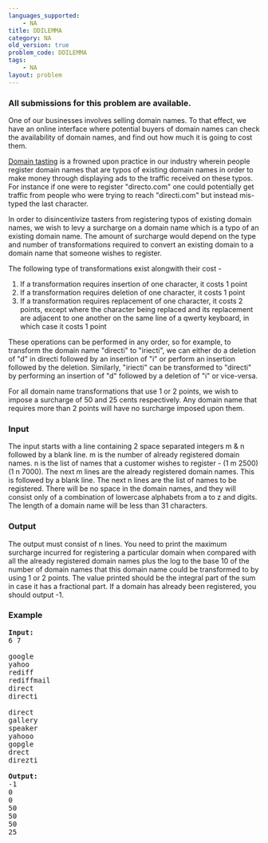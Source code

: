 ```yaml
---
languages_supported:
    - NA
title: DDILEMMA
category: NA
old_version: true
problem_code: DDILEMMA
tags:
    - NA
layout: problem
---
```

###  All submissions for this problem are available. 

One of our businesses involves selling domain names. To that effect, we have an online interface where potential buyers of domain names can check the availability of domain names, and find out how much it is going to cost them.

[Domain tasting](http://en.wikipedia.org/wiki/Domain_tasting) is a frowned upon practice in our industry wherein people register domain names that are typos of existing domain names in order to make money through displaying ads to the traffic received on these typos. For instance if one were to register "directo.com" one could potentially get traffic from people who were trying to reach "directi.com" but instead mis-typed the last character.

In order to disincentivize tasters from registering typos of existing domain names, we wish to levy a surcharge on a domain name which is a typo of an existing domain name. The amount of surcharge would depend on the type and number of transformations required to convert an existing domain to a domain name that someone wishes to register.

The following type of transformations exist alongwith their cost -

1. If a transformation requires insertion of one character, it costs 1 point
2. If a transformation requires deletion of one character, it costs 1 point
3. If a transformation requires replacement of one character, it costs 2 points, except where the character being replaced and its replacement are adjacent to one another on the same line of a qwerty keyboard, in which case it costs 1 point


These operations can be performed in any order, so for example, to transform the domain name "directi" to "iriecti", we can either do a deletion of "d" in directi followed by an insertion of "i" or perform an insertion followed by the deletion. Similarly, "iriecti" can be transformed to "directi" by performing an insertion of "d" followed by a deletion of "i" or vice-versa.

For all domain name transformations that use 1 or 2 points, we wish to impose a surcharge of 50 and 25 cents respectively. Any domain name that requires more than 2 points will have no surcharge imposed upon them.

### Input

The input starts with a line containing 2 space separated integers m &amp; n followed by a blank line. m is the number of already registered domain names. n is the list of names that a customer wishes to register - (1 m 2500) (1 n 7000). The next m lines are the already registered domain names. This is followed by a blank line. The next n lines are the list of names to be registered. There will be no space in the domain names, and they will consist only of a combination of lowercase alphabets from a to z and digits. The length of a domain name will be less than 31 characters.

### Output

The output must consist of n lines. You need to print the maximum surcharge incurred for registering a particular domain when compared with all the already registered domain names plus the log to the base 10 of the number of domain names that this domain name could be transformed to by using 1 or 2 points. The value printed should be the integral part of the sum in case it has a fractional part. If a domain has already been registered, you should output -1.

### Example

<pre>
<b>Input:</b>
6 7

google
yahoo
rediff
rediffmail
direct
directi

direct
gallery
speaker
yahooo
gopgle
drect
direzti

<b>Output:</b>
-1
0
0
50
50
50
25

</pre>